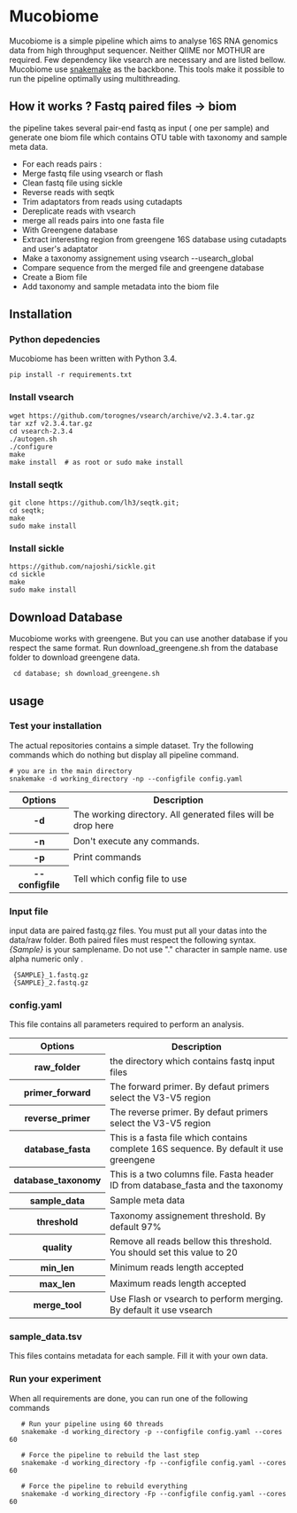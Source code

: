 # Mucobiome
Mucobiome is a simple pipeline which aims to analyse 16S RNA genomics data from high throughput sequencer.
Neither QIIME nor MOTHUR are required. Few dependency like vsearch are necessary and are listed bellow.
Mucobiome use [snakemake](https://bitbucket.org/johanneskoester/snakemake/wiki/Home) as the backbone. This tools make it possible to run
the pipeline optimally using multithreading. 

## How it works ? **Fastq paired files** -> **biom**   
  
the pipeline takes several pair-end fastq as input ( one per sample) and generate one biom file which contains OTU table with taxonomy and sample 
meta data. 
 - For each reads pairs :
  - Merge fastq file using vsearch or flash 
  - Clean fastq file using sickle 
  - Reverse reads with seqtk  
  - Trim adaptators from reads using cutadapts 
  - Dereplicate reads with vsearch 
  - merge all reads pairs into one fasta file 
 - With Greengene database 
  - Extract interesting region from greengene 16S database using cutadapts and user's adaptator 
 - Make a taxonomy assignement using vsearch --usearch_global
  - Compare sequence from the merged file and greengene database
  - Create a Biom file
  - Add taxonomy and sample metadata into the biom file


## Installation 
### Python depedencies 
Mucobiome has been written with Python 3.4. 

    pip install -r requirements.txt 

### Install vsearch
```
wget https://github.com/torognes/vsearch/archive/v2.3.4.tar.gz
tar xzf v2.3.4.tar.gz
cd vsearch-2.3.4
./autogen.sh
./configure
make
make install  # as root or sudo make install
```

### Install seqtk
```
git clone https://github.com/lh3/seqtk.git;
cd seqtk;
make
sudo make install
```

### Install sickle 
```
https://github.com/najoshi/sickle.git
cd sickle
make
sudo make install
```

## Download Database 
Mucobiome works with greengene. But you can use another database if you respect the same format. 
Run download_greengene.sh from the database folder to download greengene data. 

     cd database; sh download_greengene.sh 
     
## usage 
### Test your installation 
The actual repositories contains a simple dataset. Try the following commands which do nothing but display all pipeline command.

```
# you are in the main directory 
snakemake -d working_directory -np --configfile config.yaml
```
<table>
<tr><th>Options</th><th>Description</th></tr>
<tr><th>-d</th><td>The working directory. All generated files will be drop here</td></tr>
<tr><th>-n</th><td>Don't execute any commands.</td></tr>
<tr><th>-p</th><td>Print commands</td></tr>
<tr><th>--configfile</th><td>Tell which config file to use</td></tr>
</table>

### Input file 
input data are paired fastq.gz files. You must put all your datas into the data/raw folder. Both paired files must respect the following syntax.
*{Sample}* is your samplename. Do not use "." character in sample name. use alpha numeric only .

     {SAMPLE}_1.fastq.gz 
     {SAMPLE}_2.fastq.gz

### config.yaml 
This file contains all parameters required to perform an analysis. 

<table>
<tr><th>Options</th><th>Description</th></tr>
<tr><th>raw_folder</th><td>the directory which contains fastq input files</td></tr>
<tr><th>primer_forward</th><td>The forward primer. By defaut primers select the V3-V5 region</td></tr>
<tr><th>reverse_primer</th><td>The reverse primer. By defaut primers select the V3-V5 region</td></tr>
<tr><th>database_fasta</th><td>This is a fasta file which contains complete 16S sequence. By default it use greengene</td></tr>
<tr><th>database_taxonomy</th><td>This is a two columns file. Fasta header ID from database_fasta and the taxonomy</td></tr>
<tr><th>sample_data</th><td>Sample meta data</td></tr>
<tr><th>threshold</th><td>Taxonomy assignement threshold. By default 97%</td></tr>
<tr><th>quality</th><td>Remove all reads bellow this threshold. You should set this value to 20</td></tr>
<tr><th>min_len</th><td>Minimum reads length accepted</td></tr>
<tr><th>max_len</th><td>Maximum reads length accepted</td></tr>
<tr><th>merge_tool</th><td>Use Flash or vsearch to perform merging. By default it use vsearch</td></tr>
</table>

### sample_data.tsv
This files contains metadata for each sample. Fill it with your own data. 


### Run your experiment 
When all requirements are done, you can run one of the following commands

       # Run your pipeline using 60 threads
       snakemake -d working_directory -p --configfile config.yaml --cores 60
       
       # Force the pipeline to rebuild the last step
       snakemake -d working_directory -fp --configfile config.yaml --cores 60
       
       # Force the pipeline to rebuild everything
       snakemake -d working_directory -Fp --configfile config.yaml --cores 60


     







